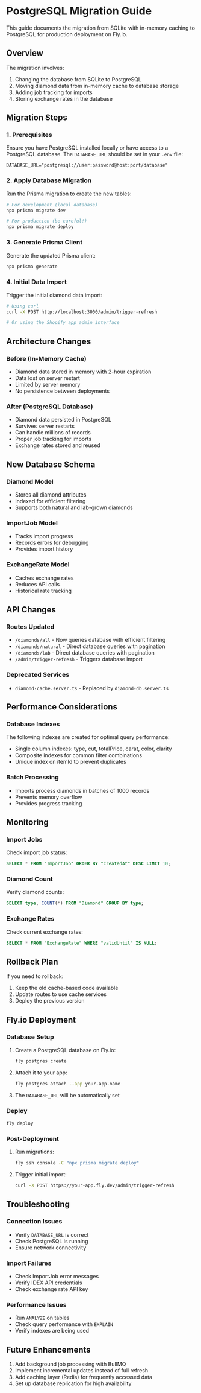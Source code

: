# PostgreSQL Migration Guide

This guide documents the migration from SQLite with in-memory caching to PostgreSQL for production deployment on Fly.io.

## Overview

The migration involves:

1. Changing the database from SQLite to PostgreSQL
2. Moving diamond data from in-memory cache to database storage
3. Adding job tracking for imports
4. Storing exchange rates in the database

## Migration Steps

### 1. Prerequisites

Ensure you have PostgreSQL installed locally or have access to a PostgreSQL database. The `DATABASE_URL` should be set in your `.env` file:

```env
DATABASE_URL="postgresql://user:password@host:port/database"
```

### 2. Apply Database Migration

Run the Prisma migration to create the new tables:

```bash
# For development (local database)
npx prisma migrate dev

# For production (be careful!)
npx prisma migrate deploy
```

### 3. Generate Prisma Client

Generate the updated Prisma client:

```bash
npx prisma generate
```

### 4. Initial Data Import

Trigger the initial diamond data import:

```bash
# Using curl
curl -X POST http://localhost:3000/admin/trigger-refresh

# Or using the Shopify app admin interface
```

## Architecture Changes

### Before (In-Memory Cache)

- Diamond data stored in memory with 2-hour expiration
- Data lost on server restart
- Limited by server memory
- No persistence between deployments

### After (PostgreSQL Database)

- Diamond data persisted in PostgreSQL
- Survives server restarts
- Can handle millions of records
- Proper job tracking for imports
- Exchange rates stored and reused

## New Database Schema

### Diamond Model

- Stores all diamond attributes
- Indexed for efficient filtering
- Supports both natural and lab-grown diamonds

### ImportJob Model

- Tracks import progress
- Records errors for debugging
- Provides import history

### ExchangeRate Model

- Caches exchange rates
- Reduces API calls
- Historical rate tracking

## API Changes

### Routes Updated

- `/diamonds/all` - Now queries database with efficient filtering
- `/diamonds/natural` - Direct database queries with pagination
- `/diamonds/lab` - Direct database queries with pagination
- `/admin/trigger-refresh` - Triggers database import

### Deprecated Services

- `diamond-cache.server.ts` - Replaced by `diamond-db.server.ts`

## Performance Considerations

### Database Indexes

The following indexes are created for optimal query performance:

- Single column indexes: type, cut, totalPrice, carat, color, clarity
- Composite indexes for common filter combinations
- Unique index on itemId to prevent duplicates

### Batch Processing

- Imports process diamonds in batches of 1000 records
- Prevents memory overflow
- Provides progress tracking

## Monitoring

### Import Jobs

Check import job status:

```sql
SELECT * FROM "ImportJob" ORDER BY "createdAt" DESC LIMIT 10;
```

### Diamond Count

Verify diamond counts:

```sql
SELECT type, COUNT(*) FROM "Diamond" GROUP BY type;
```

### Exchange Rates

Check current exchange rates:

```sql
SELECT * FROM "ExchangeRate" WHERE "validUntil" IS NULL;
```

## Rollback Plan

If you need to rollback:

1. Keep the old cache-based code available
2. Update routes to use cache services
3. Deploy the previous version

## Fly.io Deployment

### Database Setup

1. Create a PostgreSQL database on Fly.io:

   ```bash
   fly postgres create
   ```

2. Attach it to your app:

   ```bash
   fly postgres attach --app your-app-name
   ```

3. The `DATABASE_URL` will be automatically set

### Deploy

```bash
fly deploy
```

### Post-Deployment

1. Run migrations:

   ```bash
   fly ssh console -C "npx prisma migrate deploy"
   ```

2. Trigger initial import:
   ```bash
   curl -X POST https://your-app.fly.dev/admin/trigger-refresh
   ```

## Troubleshooting

### Connection Issues

- Verify `DATABASE_URL` is correct
- Check PostgreSQL is running
- Ensure network connectivity

### Import Failures

- Check ImportJob error messages
- Verify IDEX API credentials
- Check exchange rate API key

### Performance Issues

- Run `ANALYZE` on tables
- Check query performance with `EXPLAIN`
- Verify indexes are being used

## Future Enhancements

1. Add background job processing with BullMQ
2. Implement incremental updates instead of full refresh
3. Add caching layer (Redis) for frequently accessed data
4. Set up database replication for high availability
